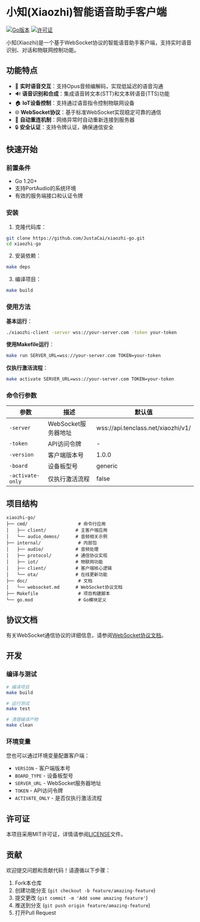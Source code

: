 # 小知(Xiaozhi)智能语音助手客户端

[![Go版本](https://img.shields.io/badge/Go-1.20+-00ADD8?style=flat&logo=go)](https://golang.org/)
[![许可证](https://img.shields.io/badge/许可证-MIT-green)](LICENSE)

小知(Xiaozhi)是一个基于WebSocket协议的智能语音助手客户端，支持实时语音识别、对话和物联网控制功能。

## 功能特点

- 💬 **实时语音交互**：支持Opus音频编解码，实现低延迟的语音沟通
- 🔊 **语音识别和合成**：集成语音转文本(STT)和文本转语音(TTS)功能
- 🏠 **IoT设备控制**：支持通过语音指令控制物联网设备
- 🌐 **WebSocket协议**：基于标准WebSocket实现稳定可靠的通信
- 🔄 **自动重连机制**：网络异常时自动重新连接到服务器
- 🔒 **安全认证**：支持令牌认证，确保通信安全

## 快速开始

### 前置条件

- Go 1.20+
- 支持PortAudio的系统环境
- 有效的服务端接口和认证令牌

### 安装

1. 克隆代码库：

```bash
git clone https://github.com/JustaCai/xiaozhi-go.git
cd xiaozhi-go
```

2. 安装依赖：

```bash
make deps
```

3. 编译项目：

```bash
make build
```

### 使用方法

**基本运行**：

```bash
./xiaozhi-client -server wss://your-server.com -token your-token
```

**使用Makefile运行**：

```bash
make run SERVER_URL=wss://your-server.com TOKEN=your-token
```

**仅执行激活流程**：

```bash
make activate SERVER_URL=wss://your-server.com TOKEN=your-token
```

### 命令行参数

| 参数 | 描述 | 默认值 |
|------|------|--------|
| `-server` | WebSocket服务器地址 | wss://api.tenclass.net/xiaozhi/v1/ |
| `-token` | API访问令牌 | - |
| `-version` | 客户端版本号 | 1.0.0 |
| `-board` | 设备板型号 | generic |
| `-activate-only` | 仅执行激活流程 | false |


## 项目结构

```
xiaozhi-go/
├── cmd/                   # 命令行应用
│   ├── client/           # 主客户端应用
│   └── audio_demos/      # 音频相关示例
├── internal/              # 内部包
│   ├── audio/            # 音频处理
│   ├── protocol/         # 通信协议实现
│   ├── iot/              # 物联网功能
│   ├── client/           # 客户端核心逻辑
│   └── ota/              # 在线更新功能
├── doc/                   # 文档
│   └── websocket.md      # WebSocket协议文档
├── Makefile               # 项目构建脚本
└── go.mod                 # Go模块定义
```

## 协议文档

有关WebSocket通信协议的详细信息，请参阅[WebSocket协议文档](doc/websocket.md)。

## 开发

### 编译与测试

```bash
# 编译项目
make build

# 运行测试
make test

# 清理编译产物
make clean
```

### 环境变量

您也可以通过环境变量配置客户端：

- `VERSION` - 客户端版本号
- `BOARD_TYPE` - 设备板型号
- `SERVER_URL` - WebSocket服务器地址
- `TOKEN` - API访问令牌
- `ACTIVATE_ONLY` - 是否仅执行激活流程

## 许可证

本项目采用MIT许可证，详情请参阅[LICENSE](LICENSE)文件。

## 贡献

欢迎提交问题和贡献代码！请遵循以下步骤：

1. Fork本仓库
2. 创建功能分支 (`git checkout -b feature/amazing-feature`)
3. 提交更改 (`git commit -m 'Add some amazing feature'`)
4. 推送到分支 (`git push origin feature/amazing-feature`)
5. 打开Pull Request

